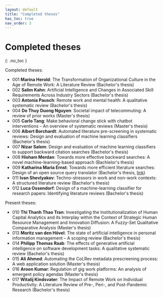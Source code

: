 ```yaml
---
layout: default
title: "Completed theses"
has_toc: true
nav_order: 3
---
```


# Completed theses
{: .no_toc }

Completed theses:

- 001 **Marina Herold**: The Transformation of Organizational Culture in the Age of Remote Work: A Literature Review (Bachelor's thesis)
- 002 **Salim Kahn**: Artificial Intelligence and Changes in Associated Skill Requirements Across Industry Sectors (Bachelor's thesis)
- 003 **Antonia Pausch**: Remote work and mental health: A qualitative systematic review (Bachelor's thesis)
- 004 **Do Thuy Duong Nguyen**: Societal impact of telecommuting: A review of prior works (Master's thesis)
- 005 **Carlo Tang**: Make behavioral change stick with chatbot interventions – An overview of systematic reviews (Master's thesis)
- 006 **Albert Borchardt**: Automated literature pre-screening in systematic reviews: Design and evaluation of machine learning classifiers (Bachelor's thesis)
- 007 **Nizar Salem**: Design and evaluation of machine learning classifiers to support backward citation searches (Bachelor's thesis)
- 008 **Hisham Merdan**: Towards  more effective backward searches: A novel machine-learning-based approach (Bachlelor's thesis)
- 009 **Katharina Maria Ernst**: Towards more efficient literature searches: Design of an open source query translator (Bachelor's thesis, [link](https://github.com/CoLRev-Environment/search-query))
- 011 **Ivan Shevlyakov**: Techno-stressors in work and non-work contexts: A structured literature review  (Bachelor's thesis)
- 012 **Luca Ossendorf**: Design of a machine-learning classifier for research papers: Identifying literature reviews (Bachelor's thesis)

Present theses:

- 010 **Thi Thanh Thao Tran**: Investigating the Institutionalization of Human Capital Analytics and its Interplay within the Context of Strategic Human Resource Management and Innovation Diffusion: A Fuzzy-Set Qualitative Comparative Analysis (Master's thesis)
- 013 **Moritz van den Hövel**: The state of artificial intelligence in personal information management – A scoping review (Bachelor's thesis)
- 014 **Philipp Thomas Raab**: The effects of generative artificial intelligence on software development tasks: A qualitative systematic review (Bachelor's thesis)
- 015 **Ali Ahmed**: Automating the CoLRev metadata prescreening process: A web application solution (Master's thesis)
- 016 **Aroon Kumar**: Regulation of gig work platforms: An analysis of emergent policy agendas (Master's thesis)
- 017 **Witalij Kindsvater**: The Impact of Remote Work on Individual Productivity: A Literature Review of Pre-, Peri-, and Post-Pandemic Research (Bachelor's thesis)
